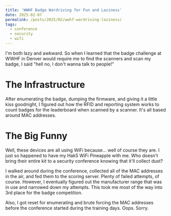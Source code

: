 ```yaml
---
title: 'WWHF Badge Wardriving for Fun and Laziness'
date: 2025-02-07
permalink: /posts/2025/02/wwhf-wardriving-laziness/
tags:
  - conference
  - security
  - wifi
---
```


I'm both lazy and awkward. So when I learned that the badge challenge at WWHF in Denver would require me to find the scanners and scan my badge, I said "hell no, I don't wanna talk to people!"

The Infrastructure
======
After enumerating the badge, dumping the firmware, and giving it a little kiss goodnight, I figured out how the RFID and reporting system works to count badges for the leaderboard when scanned by a scanner. It's all based around MAC addresses.

The Big Funny
======
Well, these devices are all using WiFi because... well of course they are. I just so happened to have my Hak5 WiFi Pineapple with me. Who doesn't bring their entire kit to a security conference knowing that it'll collect dust?

I walked around during the conference, collected all of the MAC addresses in the air, and fed them to the scoring server. Plenty of failed attempts, of course. However, I eventually figured out the manufacturer range that was in use and narrowed down my attempts. This took me most of the way into 3rd place for the badge competition.

Also, I got reset for enumerating and brute forcing the MAC addresses before the conference started during the training days. Oops. Sorry.
